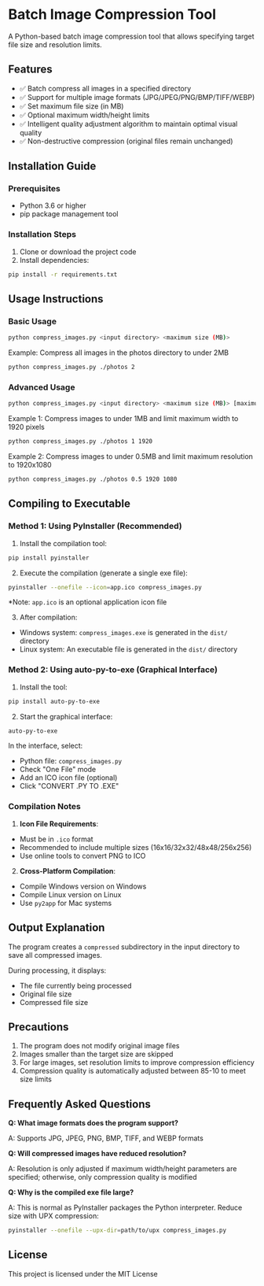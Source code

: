 # Batch Image Compression Tool

A Python-based batch image compression tool that allows specifying target file size and resolution limits.

## Features

- ✅ Batch compress all images in a specified directory
- ✅ Support for multiple image formats (JPG/JPEG/PNG/BMP/TIFF/WEBP)
- ✅ Set maximum file size (in MB)
- ✅ Optional maximum width/height limits
- ✅ Intelligent quality adjustment algorithm to maintain optimal visual quality
- ✅ Non-destructive compression (original files remain unchanged)

## Installation Guide

### Prerequisites

- Python 3.6 or higher
- pip package management tool

### Installation Steps

1. Clone or download the project code
2. Install dependencies:

```bash
pip install -r requirements.txt
```

## Usage Instructions

### Basic Usage

```bash
python compress_images.py <input directory> <maximum size (MB)>
```
Example: Compress all images in the photos directory to under 2MB

```bash
python compress_images.py ./photos 2
```

### Advanced Usage

```bash
python compress_images.py <input directory> <maximum size (MB)> [maximum width] [maximum height]
```
Example 1: Compress images to under 1MB and limit maximum width to 1920 pixels

```bash
python compress_images.py ./photos 1 1920
```
Example 2: Compress images to under 0.5MB and limit maximum resolution to 1920x1080

```bash
python compress_images.py ./photos 0.5 1920 1080
```

## Compiling to Executable

### Method 1: Using PyInstaller (Recommended)

1. Install the compilation tool:
```bash
pip install pyinstaller
```
2. Execute the compilation (generate a single exe file):
```bash
pyinstaller --onefile --icon=app.ico compress_images.py
```
*Note: `app.ico` is an optional application icon file

3. After compilation:
 - Windows system: `compress_images.exe` is generated in the `dist/` directory
 - Linux system: An executable file is generated in the `dist/` directory

### Method 2: Using auto-py-to-exe (Graphical Interface)

1. Install the tool:
```bash
pip install auto-py-to-exe
```
2. Start the graphical interface:
```bash
auto-py-to-exe
```
In the interface, select:
- Python file: `compress_images.py`
- Check "One File" mode
- Add an ICO icon file (optional)
- Click "CONVERT .PY TO .EXE"

### Compilation Notes

1. **Icon File Requirements**:
 - Must be in `.ico` format
 - Recommended to include multiple sizes (16x16/32x32/48x48/256x256)
 - Use online tools to convert PNG to ICO

2. **Cross-Platform Compilation**:
 - Compile Windows version on Windows
 - Compile Linux version on Linux
 - Use `py2app` for Mac systems

## Output Explanation

The program creates a `compressed` subdirectory in the input directory to save all compressed images.

During processing, it displays:
- The file currently being processed
- Original file size
- Compressed file size

## Precautions

1. The program does not modify original image files
2. Images smaller than the target size are skipped
3. For large images, set resolution limits to improve compression efficiency
4. Compression quality is automatically adjusted between 85-10 to meet size limits

## Frequently Asked Questions

**Q: What image formats does the program support?**

A: Supports JPG, JPEG, PNG, BMP, TIFF, and WEBP formats

**Q: Will compressed images have reduced resolution?**

A: Resolution is only adjusted if maximum width/height parameters are specified; otherwise, only compression quality is modified

**Q: Why is the compiled exe file large?**

A: This is normal as PyInstaller packages the Python interpreter. Reduce size with UPX compression:
```bash
pyinstaller --onefile --upx-dir=path/to/upx compress_images.py
```

## License

This project is licensed under the MIT License
